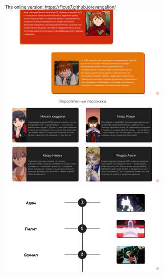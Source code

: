 The online version: <a>https://f1cus7.github.io/evangelion/</a><br>
 ![Скриншот 1](images/scr1.png) ![Скриншот 2](images/scr2.png) ![Скриншот 3](images/scr3.png)
